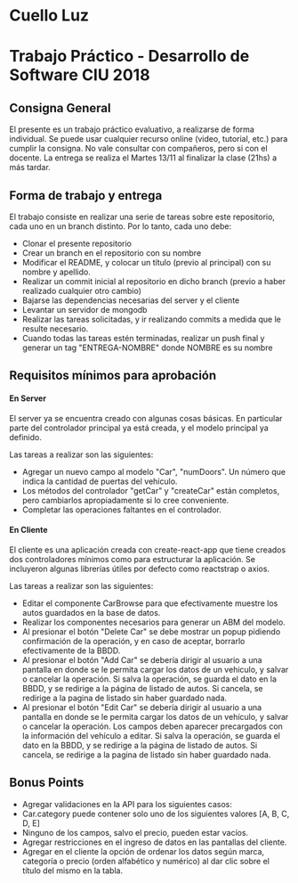 # Cuello Luz

# Trabajo Práctico - Desarrollo de Software CIU 2018

## Consigna General

El presente es un trabajo práctico evaluativo, a realizarse de
forma individual.
Se puede usar cualquier recurso online (video, tutorial, etc.) para
cumplir la consigna. No vale consultar con compañeros, pero si con el docente.
La entrega se realiza el Martes 13/11 al finalizar la clase (21hs) a más tardar.

## Forma de trabajo y entrega

El trabajo consiste en realizar una serie de tareas sobre este repositorio, cada uno en un branch distinto. Por lo tanto, cada uno debe:

- Clonar el presente repositorio
- Crear un branch en el repositorio con su nombre
- Modificar el README, y colocar un título (previo al principal) con su nombre y apellido.
- Realizar un commit inicial al repositorio en dicho branch (previo a haber realizado cualquier otro cambio)
- Bajarse las dependencias necesarias del server y el cliente
- Levantar un servidor de mongodb
- Realizar las tareas solicitadas, y ir realizando commits a medida que le resulte necesario.
- Cuando todas las tareas estén terminadas, realizar un push final y generar un tag "ENTREGA-NOMBRE" donde NOMBRE es su nombre

## Requisitos mínimos para aprobación

#### En Server

El server ya se encuentra creado con algunas cosas básicas.
En particular parte del controlador principal ya está creada,
y el modelo principal ya definido.

Las tareas a realizar son las siguientes:

- Agregar un nuevo campo al modelo "Car", "numDoors". Un número que indica la cantidad de puertas del vehículo.
- Los métodos del controlador "getCar" y "createCar" están completos, pero cambiarlos apropiadamente si lo cree conveniente.
- Completar las operaciones faltantes en el controlador.

#### En Cliente

El cliente es una aplicación creada con create-react-app que
tiene creados dos controladores mínimos como para estructurar la aplicación. Se incluyeron algunas librerías útiles por defecto como reactstrap o axios.

Las tareas a realizar son las siguientes:

- Editar el componente CarBrowse para que efectivamente muestre los autos guardados en la base de datos.
- Realizar los componentes necesarios para generar un ABM del modelo.
- Al presionar el botón "Delete Car" se debe mostrar un popup pidiendo confirmación de la operación, y en caso de aceptar, borrarlo efectivamente de la BBDD.
- Al presionar el botón "Add Car" se debería dirigir al usuario a una pantalla en donde se le permita cargar los datos de un vehiculo, y salvar o cancelar la operación. Si salva la operación, se guarda el dato en la BBDD, y se redirige a la página de listado de autos. Si cancela, se redirige a la pagina de listado sin haber guardado nada.
- Al presionar el botón "Edit Car" se debería dirigir al usuario a una pantalla en donde se le permita cargar los datos de un vehículo, y salvar o cancelar la operación. Los campos deben aparecer precargados con la información del vehículo a editar. Si salva la operación, se guarda el dato en la BBDD, y se redirige a la página de listado de autos. Si cancela, se redirige a la pagina de listado sin haber guardado nada.

## Bonus Points

- Agregar validaciones en la API para los siguientes casos:
- Car.category puede contener solo uno de los siguientes valores [A, B, C, D, E]
- Ninguno de los campos, salvo el precio, pueden estar vacíos.
- Agregar restricciones en el ingreso de datos en las pantallas del cliente.
- Agregar en el cliente la opción de ordenar los datos según marca, categoría o precio (orden alfabético y numérico) al dar clic sobre el título del mismo en la tabla.

